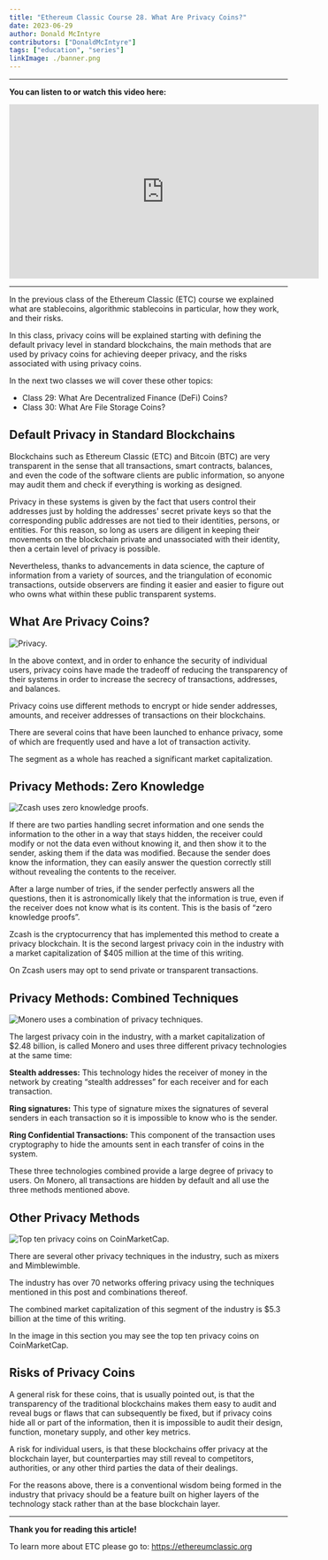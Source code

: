 ```yaml
---
title: "Ethereum Classic Course 28. What Are Privacy Coins?"
date: 2023-06-29
author: Donald McIntyre
contributors: ["DonaldMcIntyre"]
tags: ["education", "series"]
linkImage: ./banner.png
---
```


---
**You can listen to or watch this video here:**

<iframe width="560" height="315" src="https://www.youtube.com/embed/sdpE3g55lOk" title="YouTube video player" frameborder="0" allow="accelerometer; autoplay; clipboard-write; encrypted-media; gyroscope; picture-in-picture; web-share" allowfullscreen></iframe>

---

In the previous class of the Ethereum Classic (ETC) course we explained what are stablecoins, algorithmic stablecoins in particular, how they work, and their risks. 

In this class, privacy coins will be explained starting with defining the default privacy level in standard blockchains, the main methods that are used by privacy coins for achieving deeper privacy, and the risks associated with using privacy coins.

In the next two classes we will cover these other topics:

- Class 29: What Are Decentralized Finance (DeFi) Coins?
- Class 30: What Are File Storage Coins?

## Default Privacy in Standard Blockchains

Blockchains such as Ethereum Classic (ETC) and Bitcoin (BTC) are very transparent in the sense that all transactions, smart contracts, balances, and even the code of the software clients are public information, so anyone may audit them and check if everything is working as designed. 

Privacy in these systems is given by the fact that users control their addresses just by holding the addresses' secret private keys so that the corresponding public addresses are not tied to their identities, persons, or entities. For this reason, so long as users are diligent in keeping their movements on the blockchain private and unassociated with their identity, then a certain level of privacy is possible.

Nevertheless, thanks to advancements in data science, the capture of information from a variety of sources, and the triangulation of economic transactions, outside observers are finding it easier and easier to figure out who owns what within these public transparent systems.

## What Are Privacy Coins?

![Privacy.](./1.png)

In the above context, and in order to enhance the security of individual users, privacy coins have made the tradeoff of reducing the transparency of their systems in order to increase the secrecy of transactions, addresses, and balances.

Privacy coins use different methods to encrypt or hide sender addresses, amounts, and receiver addresses of transactions on their blockchains.

There are several coins that have been launched to enhance privacy, some of which are frequently used and have a lot of transaction activity. 

The segment as a whole has reached a significant market capitalization. 

## Privacy Methods: Zero Knowledge

![Zcash uses zero knowledge proofs.](./2.png)

If there are two parties handling secret information and one sends the information to the other in a way that stays hidden, the receiver could modify or not the data even without knowing it, and then show it to the sender, asking them if the data was modified. Because the sender does know the information, they can easily answer the question correctly still without revealing the contents to the receiver.

After a large number of tries, if the sender perfectly answers all the questions, then it is astronomically likely that the information is true, even if the receiver does not know what is its content. This is the basis of “zero knowledge proofs”.

Zcash is the cryptocurrency that has implemented this method to create a privacy blockchain. It is the second largest privacy coin in the industry with a market capitalization of $405 million at the time of this writing. 

On Zcash users may opt to send private or transparent transactions.

## Privacy Methods: Combined Techniques

![Monero uses a combination of privacy techniques.](./3.png)

The largest privacy coin in the industry, with a market capitalization of $2.48 billion, is called Monero and uses three different privacy technologies at the same time:

**Stealth addresses:** This technology hides the receiver of money in the network by creating “stealth addresses” for each receiver and for each transaction. 

**Ring signatures:** This type of signature mixes the signatures of several senders in each transaction so it is impossible to know who is the sender.

**Ring Confidential Transactions:** This component of the transaction uses cryptography to hide the amounts sent in each transfer of coins in the system.

These three technologies combined provide a large degree of privacy to users. On Monero, all transactions are hidden by default and all use the three methods mentioned above.

## Other Privacy Methods

![Top ten privacy coins on CoinMarketCap.](./4.png)

There are several other privacy techniques in the industry, such as mixers and Mimblewimble. 

The industry has over 70 networks offering privacy using the techniques mentioned in this post and combinations thereof.

The combined market capitalization of this segment of the industry is $5.3 billion at the time of this writing.

In the image in this section you may see the top ten privacy coins on CoinMarketCap.

## Risks of Privacy Coins

A general risk for these coins, that is usually pointed out, is that the transparency of the traditional blockchains makes them easy to audit and reveal bugs or flaws that can subsequently be fixed, but if privacy coins hide all or part of the information, then it is impossible to audit their design, function, monetary supply, and other key metrics.

A risk for individual users, is that these blockchains offer privacy at the blockchain layer, but counterparties may still reveal to competitors, authorities, or any other third parties the data of their dealings.

For the reasons above, there is a conventional wisdom being formed in the industry that privacy should be a feature built on higher layers of the technology stack rather than at the base blockchain layer.

---

**Thank you for reading this article!**

To learn more about ETC please go to: https://ethereumclassic.org
